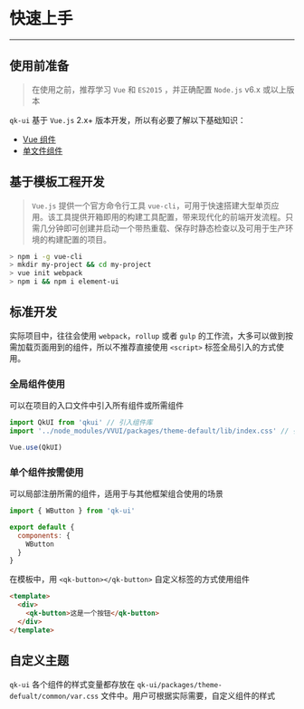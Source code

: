 
# 快速上手

----

## 使用前准备

> 在使用之前，推荐学习 `Vue` 和 `ES2015` ，并正确配置 `Node.js` v6.x 或以上版本

`qk-ui` 基于 `Vue.js` 2.x+ 版本开发，所以有必要了解以下基础知识：
- [Vue 组件](https://cn.vuejs.org/v2/guide/components.html)
- [单文件组件](https://cn.vuejs.org/v2/guide/single-file-components.html)

## 基于模板工程开发

> `Vue.js` 提供一个官方命令行工具 `vue-cli`，可用于快速搭建大型单页应用。该工具提供开箱即用的构建工具配置，带来现代化的前端开发流程。只需几分钟即可创建并启动一个带热重载、保存时静态检查以及可用于生产环境的构建配置的项目。

```bash
> npm i -g vue-cli
> mkdir my-project && cd my-project
> vue init webpack
> npm i && npm i element-ui
```

## 标准开发

实际项目中，往往会使用 `webpack`，`rollup` 或者 `gulp` 的工作流，大多可以做到按需加载页面用到的组件，所以不推荐直接使用 `<script>` 标签全局引入的方式使用。

### 全局组件使用

可以在项目的入口文件中引入所有组件或所需组件

```js
import QkUI from 'qkui' // 引入组件库
import '../node_modules/VVUI/packages/theme-default/lib/index.css' // 引入样式库

Vue.use(QkUI)
```

### 单个组件按需使用

可以局部注册所需的组件，适用于与其他框架组合使用的场景

```js
import { WButton } from 'qk-ui'

export default {
  components: {
    WButton
  }
}
```

在模板中，用 `<qk-button></qk-button>` 自定义标签的方式使用组件

```html
<template>
  <div>
    <qk-button>这是一个按钮</qk-button>
  </div>
</template>
```

## 自定义主题

`qk-ui` 各个组件的样式变量都存放在 `qk-ui/packages/theme-defualt/common/var.css` 文件中。用户可根据实际需要，自定义组件的样式
